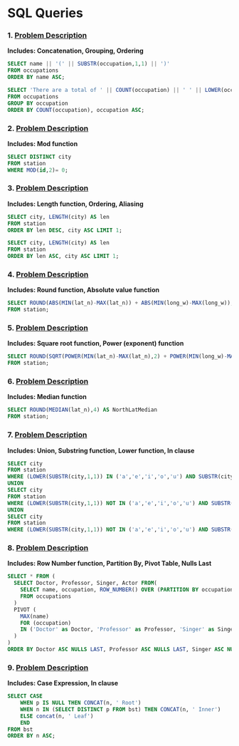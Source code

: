 # SQL Queries

### 1. [Problem Description](https://hackerrank-challenge-pdfs.s3.amazonaws.com/12889-the-pads-English?AWSAccessKeyId=AKIAJ4WZFDFQTZRGO3QA&Expires=1538427842&Signature=DadVShqj2QPpMDhDn3X1cm5HTD4%3D&response-content-disposition=inline%3B%20filename%3Dthe-pads-English.pdf&response-content-type=application%2Fpdf)
**Includes: Concatenation, Grouping, Ordering**
```SQL
SELECT name || '(' || SUBSTR(occupation,1,1) || ')'
FROM occupations
ORDER BY name ASC;

SELECT 'There are a total of ' || COUNT(occupation) || ' ' || LOWER(occupation) || 's.'
FROM occupations
GROUP BY occupation
ORDER BY COUNT(occupation), occupation ASC;
```
### 2. [Problem Description](https://www.hackerrank.com/rest/contests/master/challenges/weather-observation-station-3/download_pdf?language=English)
**Includes: Mod function**
```SQL
SELECT DISTINCT city
FROM station
WHERE MOD(id,2)= 0;
```

### 3. [Problem Description](https://www.hackerrank.com/rest/contests/master/challenges/weather-observation-station-5/download_pdf?language=English)
**Includes: Length function, Ordering, Aliasing**
```SQL
SELECT city, LENGTH(city) AS len
FROM station
ORDER BY len DESC, city ASC LIMIT 1;

SELECT city, LENGTH(city) AS len
FROM station
ORDER BY len ASC, city ASC LIMIT 1;
```

### 4. [Problem Description](https://www.hackerrank.com/rest/contests/master/challenges/weather-observation-station-18/download_pdf?language=English)
**Includes: Round function, Absolute value function**
```SQL
SELECT ROUND(ABS(MIN(lat_n)-MAX(lat_n)) + ABS(MIN(long_w)-MAX(long_w)),4) AS ManhattanDistance
FROM station;
```

### 5. [Problem Description](https://www.hackerrank.com/rest/contests/master/challenges/weather-observation-station-19/download_pdf?language=English)
**Includes: Square root function, Power (exponent) function**
```SQL
SELECT ROUND(SQRT(POWER(MIN(lat_n)-MAX(lat_n),2) + POWER(MIN(long_w)-MAX(long_w),2)),4) AS EuclidianDistance
FROM station;
```

### 6. [Problem Description](https://www.hackerrank.com/rest/contests/master/challenges/weather-observation-station-20/download_pdf?language=English)
**Includes: Median function**
```SQL
SELECT ROUND(MEDIAN(lat_n),4) AS NorthLatMedian
FROM station;
```

### 7. [Problem Description](https://www.hackerrank.com/rest/contests/master/challenges/weather-observation-station-11/download_pdf?language=English)
**Includes: Union, Substring function, Lower function, In clause**
```SQL
SELECT city
FROM station
WHERE (LOWER(SUBSTR(city,1,1)) IN ('a','e','i','o','u') AND SUBSTR(city,-1) NOT IN ('a','e','i','o','u'))
UNION                                                               
SELECT city
FROM station
WHERE (LOWER(SUBSTR(city,1,1)) NOT IN ('a','e','i','o','u') AND SUBSTR(city,-1) IN ('a','e','i','o','u'))
UNION
SELECT city
FROM station
WHERE (LOWER(SUBSTR(city,1,1)) NOT IN ('a','e','i','o','u') AND SUBSTR(city,-1) NOT IN ('a','e','i','o','u'));
```

### 8. [Problem Description](https://www.hackerrank.com/rest/contests/master/challenges/occupations/download_pdf?language=English)
**Includes: Row Number function, Partition By, Pivot Table, Nulls Last**
```SQL
SELECT * FROM (
  SELECT Doctor, Professor, Singer, Actor FROM(
    SELECT name, occupation, ROW_NUMBER() OVER (PARTITION BY occupation ORDER BY name)
    FROM occupations
  )
  PIVOT (
    MAX(name)
    FOR (occupation)
    IN ('Doctor' as Doctor, 'Professor' as Professor, 'Singer' as Singer, 'Actor' as Actor)
  )
)
ORDER BY Doctor ASC NULLS LAST, Professor ASC NULLS LAST, Singer ASC NULLS LAST, Actor ASC NULLS LAST;
```

### 9. [Problem Description](https://www.hackerrank.com/rest/contests/master/challenges/binary-search-tree-1/download_pdf?language=English)
**Includes: Case Expression, In clause**
```SQL
SELECT CASE
    WHEN p IS NULL THEN CONCAT(n, ' Root')
    WHEN n IN (SELECT DISTINCT p FROM bst) THEN CONCAT(n, ' Inner')
    ELSE concat(n, ' Leaf')
    END
FROM bst
ORDER BY n ASC;
```

<!-- ### 8. [Problem Description](https://www.hackerrank.com/rest/contests/master/challenges/occupations/download_pdf?language=English)
**Includes: Row Number function, Partition By, Pivot Table, Nulls Last**
```SQL

``` -->
